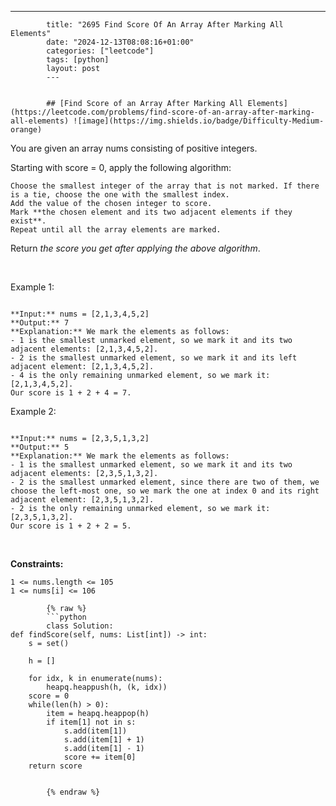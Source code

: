 ---
            title: "2695 Find Score Of An Array After Marking All Elements"
            date: "2024-12-13T08:08:16+01:00"
            categories: ["leetcode"]
            tags: [python]
            layout: post
            ---
            

            ## [Find Score of an Array After Marking All Elements](https://leetcode.com/problems/find-score-of-an-array-after-marking-all-elements) ![image](https://img.shields.io/badge/Difficulty-Medium-orange)

You are given an array nums consisting of positive integers.

Starting with score = 0, apply the following algorithm:

	Choose the smallest integer of the array that is not marked. If there is a tie, choose the one with the smallest index.
	Add the value of the chosen integer to score.
	Mark **the chosen element and its two adjacent elements if they exist**.
	Repeat until all the array elements are marked.

Return *the score you get after applying the above algorithm*.

 

Example 1:

```

**Input:** nums = [2,1,3,4,5,2]
**Output:** 7
**Explanation:** We mark the elements as follows:
- 1 is the smallest unmarked element, so we mark it and its two adjacent elements: [2,1,3,4,5,2].
- 2 is the smallest unmarked element, so we mark it and its left adjacent element: [2,1,3,4,5,2].
- 4 is the only remaining unmarked element, so we mark it: [2,1,3,4,5,2].
Our score is 1 + 2 + 4 = 7.

```

Example 2:

```

**Input:** nums = [2,3,5,1,3,2]
**Output:** 5
**Explanation:** We mark the elements as follows:
- 1 is the smallest unmarked element, so we mark it and its two adjacent elements: [2,3,5,1,3,2].
- 2 is the smallest unmarked element, since there are two of them, we choose the left-most one, so we mark the one at index 0 and its right adjacent element: [2,3,5,1,3,2].
- 2 is the only remaining unmarked element, so we mark it: [2,3,5,1,3,2].
Our score is 1 + 2 + 2 = 5.

```

 

**Constraints:**

	1 <= nums.length <= 105
	1 <= nums[i] <= 106

            {% raw %}
            ```python
            class Solution:
    def findScore(self, nums: List[int]) -> int:
        s = set()

        h = []

        for idx, k in enumerate(nums):
            heapq.heappush(h, (k, idx))
        score = 0
        while(len(h) > 0):
            item = heapq.heappop(h)
            if item[1] not in s:
                s.add(item[1])
                s.add(item[1] + 1)
                s.add(item[1] - 1)
                score += item[0]
        return score

        
            {% endraw %}
            